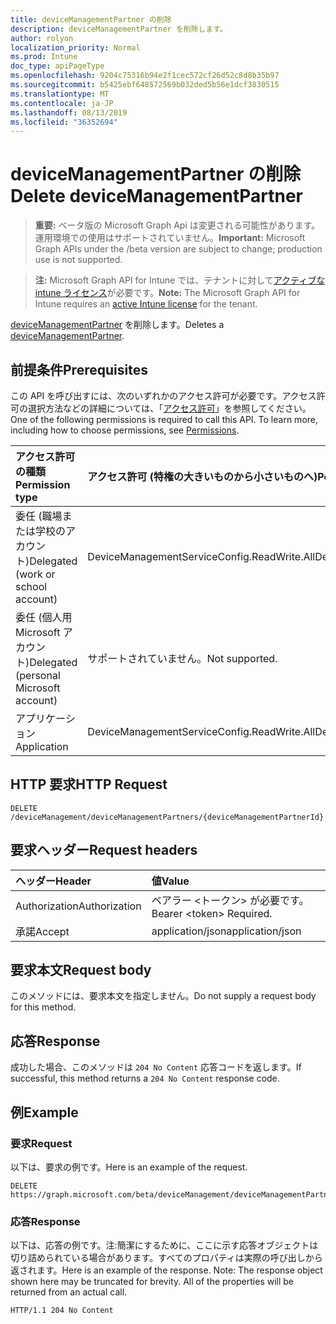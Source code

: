 ```yaml
---
title: deviceManagementPartner の削除
description: deviceManagementPartner を削除します。
author: rolyon
localization_priority: Normal
ms.prod: Intune
doc_type: apiPageType
ms.openlocfilehash: 9204c75316b94e2f1cec572cf26d52c8d8b35b97
ms.sourcegitcommit: b5425ebf648572569b032ded5b56e1dcf3830515
ms.translationtype: MT
ms.contentlocale: ja-JP
ms.lasthandoff: 08/13/2019
ms.locfileid: "36352694"
---
```

# <a name="delete-devicemanagementpartner"></a><span data-ttu-id="7fd0c-103">deviceManagementPartner の削除</span><span class="sxs-lookup"><span data-stu-id="7fd0c-103">Delete deviceManagementPartner</span></span>

> <span data-ttu-id="7fd0c-104">**重要:** ベータ版の Microsoft Graph Api は変更される可能性があります。運用環境での使用はサポートされていません。</span><span class="sxs-lookup"><span data-stu-id="7fd0c-104">**Important:** Microsoft Graph APIs under the /beta version are subject to change; production use is not supported.</span></span>

> <span data-ttu-id="7fd0c-105">**注:** Microsoft Graph API for Intune では、テナントに対して[アクティブな intune ライセンス](https://go.microsoft.com/fwlink/?linkid=839381)が必要です。</span><span class="sxs-lookup"><span data-stu-id="7fd0c-105">**Note:** The Microsoft Graph API for Intune requires an [active Intune license](https://go.microsoft.com/fwlink/?linkid=839381) for the tenant.</span></span>

<span data-ttu-id="7fd0c-106">[deviceManagementPartner](../resources/intune-onboarding-devicemanagementpartner.md) を削除します。</span><span class="sxs-lookup"><span data-stu-id="7fd0c-106">Deletes a [deviceManagementPartner](../resources/intune-onboarding-devicemanagementpartner.md).</span></span>

## <a name="prerequisites"></a><span data-ttu-id="7fd0c-107">前提条件</span><span class="sxs-lookup"><span data-stu-id="7fd0c-107">Prerequisites</span></span>
<span data-ttu-id="7fd0c-p101">この API を呼び出すには、次のいずれかのアクセス許可が必要です。アクセス許可の選択方法などの詳細については、「[アクセス許可](/graph/permissions-reference)」を参照してください。</span><span class="sxs-lookup"><span data-stu-id="7fd0c-p101">One of the following permissions is required to call this API. To learn more, including how to choose permissions, see [Permissions](/graph/permissions-reference).</span></span>

|<span data-ttu-id="7fd0c-110">アクセス許可の種類</span><span class="sxs-lookup"><span data-stu-id="7fd0c-110">Permission type</span></span>|<span data-ttu-id="7fd0c-111">アクセス許可 (特権の大きいものから小さいものへ)</span><span class="sxs-lookup"><span data-stu-id="7fd0c-111">Permissions (from most to least privileged)</span></span>|
|:---|:---|
|<span data-ttu-id="7fd0c-112">委任 (職場または学校のアカウント)</span><span class="sxs-lookup"><span data-stu-id="7fd0c-112">Delegated (work or school account)</span></span>|<span data-ttu-id="7fd0c-113">DeviceManagementServiceConfig.ReadWrite.All</span><span class="sxs-lookup"><span data-stu-id="7fd0c-113">DeviceManagementServiceConfig.ReadWrite.All</span></span>|
|<span data-ttu-id="7fd0c-114">委任 (個人用 Microsoft アカウント)</span><span class="sxs-lookup"><span data-stu-id="7fd0c-114">Delegated (personal Microsoft account)</span></span>|<span data-ttu-id="7fd0c-115">サポートされていません。</span><span class="sxs-lookup"><span data-stu-id="7fd0c-115">Not supported.</span></span>|
|<span data-ttu-id="7fd0c-116">アプリケーション</span><span class="sxs-lookup"><span data-stu-id="7fd0c-116">Application</span></span>|<span data-ttu-id="7fd0c-117">DeviceManagementServiceConfig.ReadWrite.All</span><span class="sxs-lookup"><span data-stu-id="7fd0c-117">DeviceManagementServiceConfig.ReadWrite.All</span></span>|

## <a name="http-request"></a><span data-ttu-id="7fd0c-118">HTTP 要求</span><span class="sxs-lookup"><span data-stu-id="7fd0c-118">HTTP Request</span></span>
<!-- {
  "blockType": "ignored"
}
-->
``` http
DELETE /deviceManagement/deviceManagementPartners/{deviceManagementPartnerId}
```

## <a name="request-headers"></a><span data-ttu-id="7fd0c-119">要求ヘッダー</span><span class="sxs-lookup"><span data-stu-id="7fd0c-119">Request headers</span></span>
|<span data-ttu-id="7fd0c-120">ヘッダー</span><span class="sxs-lookup"><span data-stu-id="7fd0c-120">Header</span></span>|<span data-ttu-id="7fd0c-121">値</span><span class="sxs-lookup"><span data-stu-id="7fd0c-121">Value</span></span>|
|:---|:---|
|<span data-ttu-id="7fd0c-122">Authorization</span><span class="sxs-lookup"><span data-stu-id="7fd0c-122">Authorization</span></span>|<span data-ttu-id="7fd0c-123">ベアラー &lt;トークン&gt; が必要です。</span><span class="sxs-lookup"><span data-stu-id="7fd0c-123">Bearer &lt;token&gt; Required.</span></span>|
|<span data-ttu-id="7fd0c-124">承諾</span><span class="sxs-lookup"><span data-stu-id="7fd0c-124">Accept</span></span>|<span data-ttu-id="7fd0c-125">application/json</span><span class="sxs-lookup"><span data-stu-id="7fd0c-125">application/json</span></span>|

## <a name="request-body"></a><span data-ttu-id="7fd0c-126">要求本文</span><span class="sxs-lookup"><span data-stu-id="7fd0c-126">Request body</span></span>
<span data-ttu-id="7fd0c-127">このメソッドには、要求本文を指定しません。</span><span class="sxs-lookup"><span data-stu-id="7fd0c-127">Do not supply a request body for this method.</span></span>

## <a name="response"></a><span data-ttu-id="7fd0c-128">応答</span><span class="sxs-lookup"><span data-stu-id="7fd0c-128">Response</span></span>
<span data-ttu-id="7fd0c-129">成功した場合、このメソッドは `204 No Content` 応答コードを返します。</span><span class="sxs-lookup"><span data-stu-id="7fd0c-129">If successful, this method returns a `204 No Content` response code.</span></span>

## <a name="example"></a><span data-ttu-id="7fd0c-130">例</span><span class="sxs-lookup"><span data-stu-id="7fd0c-130">Example</span></span>

### <a name="request"></a><span data-ttu-id="7fd0c-131">要求</span><span class="sxs-lookup"><span data-stu-id="7fd0c-131">Request</span></span>
<span data-ttu-id="7fd0c-132">以下は、要求の例です。</span><span class="sxs-lookup"><span data-stu-id="7fd0c-132">Here is an example of the request.</span></span>
``` http
DELETE https://graph.microsoft.com/beta/deviceManagement/deviceManagementPartners/{deviceManagementPartnerId}
```

### <a name="response"></a><span data-ttu-id="7fd0c-133">応答</span><span class="sxs-lookup"><span data-stu-id="7fd0c-133">Response</span></span>
<span data-ttu-id="7fd0c-p102">以下は、応答の例です。注:簡潔にするために、ここに示す応答オブジェクトは切り詰められている場合があります。すべてのプロパティは実際の呼び出しから返されます。</span><span class="sxs-lookup"><span data-stu-id="7fd0c-p102">Here is an example of the response. Note: The response object shown here may be truncated for brevity. All of the properties will be returned from an actual call.</span></span>
``` http
HTTP/1.1 204 No Content
```






